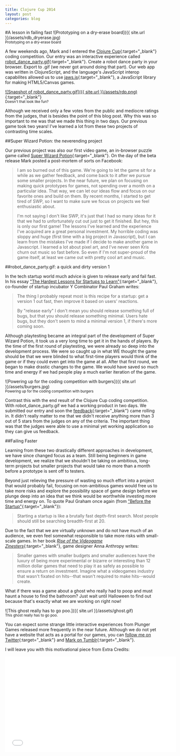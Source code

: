 ```yaml
---
title: Clojure Cup 2014
layout: post
categories: blog
---
```


#A lesson in failing fast
![Prototyping on a dry-erase board]({{ site.url }}/assets/rdb_dryerase.jpg)
<br><sup>Prototyping on a dry-erase board</sup>

A few weekends ago, Mark and I entered the [Clojure Cup](https://clojurecup.com/){:target="_blank"} coding competition. Our entry was an interactive experience called [robot\_dance\_party.gif](http://robotdanceparty.clojurecup.com/){:target="_blank"}. Create a robot dance party in your browser. Export to .gif (we never got around doing that part). Our web app was written in ClojureScript, and the language's JavaScript interop capabilites allowed us to use [jaws.js](http://jawsjs.com/){:target="_blank"}, a JavaScript library for making HTML5/Canvas games. 

[![Snapshot of robot_dance_party.gif]({{ site.url }}/assets/rdp.png)](http://robotdanceparty.clojurecup.com){:target="_blank"}
<br><sup>Doesn't that look like fun?</sup>

Although we received only a few votes from the public and mediocre ratings from the judges, that is besides the point of this blog post. Why this was so important to me was that we made this thing in two days. Our previous game took two years! I've learned a lot from these two projects of contrasting time scales.

##Super Wizard Potion: the neverending project 

Our previous project was also our first video game, an in-browser puzzle game called [Super Wizard Potion](http://superwizardpotion.pythonanywhere.com/){:target="_blank"}. On the day of the beta release Mark posted a post-mortem of sorts on Facebook:

>I am so burned out of this game. We're going to let the game sit for a while as we gather feedback, and come back to it after we pursue some smaller projects. In the near future, we plan on focusing on making quick prototypes for games, not spending over a month on a particular idea. That way, we can let our ideas flow and focus on our favorite ones and build on them. By recent months, I started to get tired of SWP, so I want to make sure we focus on projects we feel enthusiastic about.
> 
>I'm not saying I don't like SWP, it's just that I had so many ideas for it that we had to unfortunately cut out just to get it finished. But hey, this is only our first game! The lessons I've learned and the experience I've acquired are a great personal investment. My horrible coding was sloppy and huge (first time with a big project in Javascript), but I can learn from the mistakes I've made if I decide to make another game in Javascript. I learned a lot about pixel art, and I've never seen Kris churn out music so fast before. So even if I'm not super-proud of the game itself, at least we came out with pretty cool art and music.

##robot\_dance\_party.gif: a quick and dirty version 1

In the tech startup world much advice is given to release early and fail fast. In his essay ["The Hardest Lessons for Startups to Learn"](http://paulgraham.com/startuplessons.html){:target="_blank"}, co-founder of startup incubator Y Combinator Paul Graham writes:

>The thing I probably repeat most is this recipe for a startup: get a version 1 out fast, then improve it based on users' reactions.
>
>By "release early" I don't mean you should release something full of bugs, but that you should release something minimal. Users hate bugs, but they don't seem to mind a minimal version 1, if there's more coming soon.

Although playtesting became an integral part of the development of Super Wizard Potion, it took us a very long time to get it in the hands of players. By the time of the first round of playtesting, we were already so deep into the development process. We were so caught up in what WE thought the game should be that we were blinded to what first-time players would think of the game or if they could even get into the game at all. After that first round, we began to make drastic changes to the game. We would have saved so much time and energy if we had people play a much earlier iteration of the game.

![Powering up for the coding competition with burgers]({{ site.url }}/assets/burgers.jpg)
<br><sup>Powering up for the coding competition with burgers</sup>

Contrast this with the end result of the Clojure Cup coding competition. With robot\_dance\_party.gif we had a working product in two days. We submitted our entry and soon the [feedback](https://clojurecup.com/?#/apps/robotdanceparty){:target="_blank"} came rolling in. It didn't really matter to me that we didn't receive anything more than 3 out of 5 stars from the judges on any of the criteria. The important thing was that the judges were able to use a minimal yet working application so they can give us feedback.

##Failing Faster

Learning from these two drastically different approaches in development, we have since changed focus as a team. Still being beginners in game development, we realize that we shouldn't be taking on ambitious, long-term projects but smaller projects that would take no more than a month before a prototype is sent off to testers.

Beyond just relieving the pressure of wasting so much effort into a project that would probably fail, focusing on non-ambitious games would free us to take more risks and explore the possibility space of game design before we plunge deep into an idea that we think would be worthwhile investing more time and energy on. To quote Paul Graham once again (from ["Before the Startup"](http://paulgraham.com/before.html){:target="_blank"}):
<blockquote>Starting a startup is like a brutally fast depth-first search. Most people should still be searching breadth-first at 20.</blockquote>

Due to the fact that we are virtually unknown and do not have much of an audience, we even feel somewhat responsible to take more risks with small-scale games. In her book [*Rise of the Videogame Zinesters*](http://www.amazon.com/Rise-Videogame-Zinesters-Drop-outs-Housewives/dp/1609803728/){:target="_blank"}, game designer Anna Anthropy writes:

>Smaller games with smaller budgets and smaller audiences have the luxury of being more experimental or bizarre or interesting than 12 million dollar games that need to play it as safely as possible to ensure a return on investment. Imagine what a videogames industry that wasn't fixated on hits--that wasn't required to make hits--would create.

What if there was a game about a ghost who really had to poop and must haunt a house to find the bathroom? Just wait until Halloween to find out because that's exactly what we are working on right now!

![This ghost really has to go poo.]({{ site.url }}/assets/ghost.gif)
<br><sup>This ghost really has to go poo.</sup>


You can expect some strange little interactive experiences from Plunger Games released more frequently in the near future. Although we do not yet have a website that acts as a portal for our games, you can [follow me on Twitter](https://twitter.com/zangderak){:target="_blank"} and [Mark on Tumblr](http://skid-marq.tumblr.com/){:target="_blank"}.

I will leave you with this motivational piece from Extra Credits:

<iframe width="560" height="315" src="//www.youtube.com/embed/rDjrOaoHz9s" frameborder="0" allowfullscreen> </iframe>
